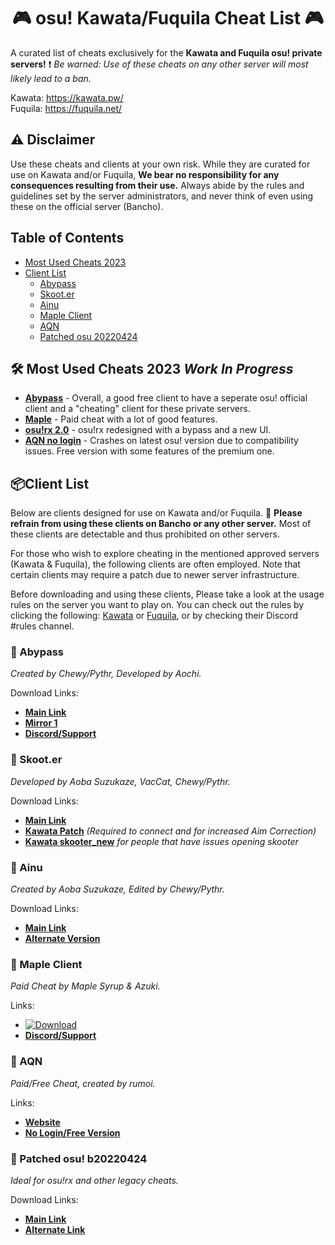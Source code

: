 <div align="center">
  <h1>🎮 osu! Kawata/Fuquila Cheat List 🎮</h1>
</div>

A curated list of cheats exclusively for the **Kawata and Fuquila osu! private servers!** ❗ _Be warned: Use of these cheats on any other server will most likely lead to a ban._

Kawata: https://kawata.pw/ <br/>
Fuquila: https://fuquila.net/

## ⚠️ Disclaimer <a name="disclaimer"></a>
Use these cheats and clients at your own risk. While they are curated for use on Kawata and/or Fuquila, **We bear no responsibility for any consequences resulting from their use.** Always abide by the rules and guidelines set by the server administrators, and never think of even using these on the official server (Bancho).

## Table of Contents
- [Most Used Cheats 2023](#cheat-list)
- [Client List](#kawata-client-list)
  - [Abypass](#abypass)
  - [Skoot.er](#skooter)
  - [Ainu](#ainu)
  - [Maple Client](#maple-client)
  - [AQN](#aqn)
  - [Patched osu 20220424](#patched-osu-20220424)

## 🛠️ Most Used Cheats 2023 *Work In Progress* <a name="cheat-list"></a>
- [**Abypass**](https://abypass.fumo.lol/updater) - Overall, a good free client to have a seperate osu! official client and a "cheating" client for these private servers.
- [**Maple**](https://maple.software/) - Paid cheat with a lot of good features.
- [**osu!rx 2.0**](https://www.mpgh.net/forum/showthread.php?t=1538659) - osu!rx redesigned with a bypass and a new UI.
- [**AQN no login**](https://github.com/rumoi/AQN_nologin) - Crashes on latest osu! version due to compatibility issues. Free version with some features of the premium one. 


## 📦Client List <a name="kawata-client-list"></a>
Below are clients designed for use on Kawata and/or Fuquila. 🚫 **Please refrain from using these clients on Bancho or any other server.** Most of these clients are detectable and thus prohibited on other servers. 

For those who wish to explore cheating in the mentioned approved servers (Kawata & Fuquila), the following clients are often employed. Note that certain clients may require a patch due to newer server infrastructure.

Before downloading and using these clients, Please take a look at the usage rules on the server you want to play on. You can check out the rules by clicking the following: [Kawata](https://kawata.pw/doc/rules) or [Fuquila](https://fuquila.net/doc/rules), or by checking their Discord #rules channel.

### 🎯 Abypass <a name="abypass"></a>
_Created by Chewy/Pythr, Developed by Aochi._

Download Links: 
- [**Main Link**](https://abypass.fumo.lol/updater)
- [**Mirror 1**](https://cute.cat-girls.club/u/logytbz.zip)
- [**Discord/Support**](https://discord.gg/RFj2839kbw)

### 🎯 Skoot.er <a name="skooter"></a>
_Developed by Aoba Suzukaze, VacCat, Chewy/Pythr._

Download Links: 
- [**Main Link**](https://skooter.shibe.lol/)
- [**Kawata Patch**](https://cdn.discordapp.com/attachments/598976475579809860/1082588578858680330/skooter_b5.exe) _(Required to connect and for increased Aim Correction)_
- [**Kawata skooter_new**](https://cdn.discordapp.com/attachments/883824772021108736/1083581690284359841/skooternew.zip) _for people that have issues opening skooter_

### 🎯 Ainu <a name="ainu"></a>
_Created by Aoba Suzukaze, Edited by Chewy/Pythr._

Download Links:
- [**Main Link**](https://cdn.discordapp.com/attachments/827128975897657344/889117178744434738/ainu-cheat.exe)
- [**Alternate Version**](https://cdn.discordapp.com/attachments/837034085478039574/902318926980071434/ainu-cheat_1.exe)

### 🎯 Maple Client <a name="maple-client"></a>
_Paid Cheat by Maple Syrup & Azuki._

Links: 
- [![Download](https://img.shields.io/badge/Download-Here-blueviolet)](https://files.catbox.moe/2hzfgm.zip)
- [**Discord/Support**](https://discord.com/invite/P9Yn8FfC2v)

### 🎯 AQN <a name="aqn"></a>
_Paid/Free Cheat, created by rumoi._

Links: 
- [**Website**](https://theaquila.net/)
- [**No Login/Free Version**](https://github.com/rumoi/AQN_nologin)

### 🎯 Patched osu! b20220424 <a name="patched-osu-20220424"></a>
_Ideal for osu!rx and other legacy cheats._

Download Links: 
- [**Main Link**](https://osekai.net/snapshots/versions/b20220424/b20220424.zip)
- [**Alternate Link**](https://cdn.discordapp.com/attachments/598976475579809860/1082594775988981760/osu.exe)



